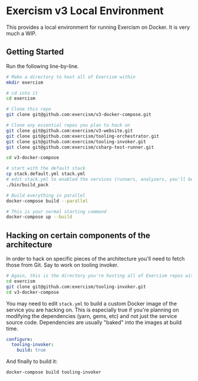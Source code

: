 # Exercism v3 Local Environment

This provides a local environment for running Exercism on Docker. It is very much a WIP.

## Getting Started

Run the following line-by-line.

```bash
# Make a directory to host all of Exercism within
mkdir exercism

# cd into it
cd exercism

# Clone this repo
git clone git@github.com:exercism/v3-docker-compose.git

# Clone any essential repos you plan to hack on
git clone git@github.com:exercism/v3-website.git
git clone git@github.com:exercism/tooling-orchestrator.git
git clone git@github.com:exercism/tooling-invoker.git
git clone git@github.com:exercism/csharp-test-runner.git

cd v3-docker-compose

# start with the default stack
cp stack.default.yml stack.yml
# edit stack.yml to enabled the services (runners, analyzers, you'll be using)
./bin/build_pack

# Build everything in parallel
docker-compose build --parallel

# This is your normal starting command
docker-compose up --build
```

## Hacking on certain components of the architecture

In order to hack on specific pieces of the architecture you'll need to fetch those from Git.  Say to work on tooling invoker.

```bash
# Again, this is the directory you're hosting all of Exercism repos within
cd exercism
git clone git@github.com:exercism/tooling-invoker.git
cd v3-docker-compose
```

You may need to edit `stack.yml` to build a custom Docker image of the service you are hacking on.  This is especially true if you're planning on modifying the dependencies (yarn, gems, etc) and not just the service source code. Dependencies are usually "baked" into the images at build time.

```yaml
configure:
  tooling-invoker:
    build: true
```

And finally to build it:

```bash
docker-compose build tooling-invoker
```